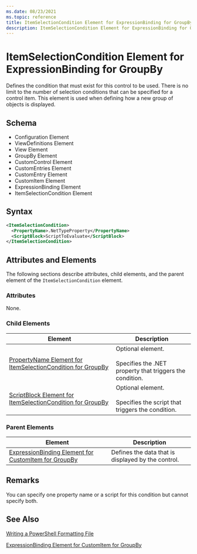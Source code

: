```yaml
---
ms.date: 08/23/2021
ms.topic: reference
title: ItemSelectionCondition Element for ExpressionBinding for GroupBy
description: ItemSelectionCondition Element for ExpressionBinding for GroupBy
---
```

# ItemSelectionCondition Element for ExpressionBinding for GroupBy

Defines the condition that must exist for this control to be used. There is no limit to the number
of selection conditions that can be specified for a control item. This element is used when defining
how a new group of objects is displayed.

## Schema

- Configuration Element
- ViewDefinitions Element
- View Element
- GroupBy Element
- CustomControl Element
- CustomEntries Element
- CustomEntry Element
- CustomItem Element
- ExpressionBinding Element
- ItemSelectionCondition Element

## Syntax

```xml
<ItemSelectionCondition>
  <PropertyName>.NetTypeProperty</PropertyName>
  <ScriptBlock>ScriptToEvaluate</ScriptBlock>
</ItemSelectionCondition>
```

## Attributes and Elements

The following sections describe attributes, child elements, and the parent element of the
`ItemSelectionCondition` element.

### Attributes

None.

### Child Elements

|Element|Description|
|-------------|-----------------|
|[PropertyName Element for ItemSelectionCondition for GroupBy](./propertyname-element-for-itemselectioncondition-for-groupby-format.md)|Optional element.<br /><br /> Specifies the .NET property that triggers the condition.|
|[ScriptBlock Element for ItemSelectionCondition for GroupBy](./scriptblock-element-for-itemselectioncondition-for-groupby-format.md)|Optional element.<br /><br /> Specifies the script that triggers the condition.|

### Parent Elements

|Element|Description|
|-------------|-----------------|
|[ExpressionBinding Element for CustomItem for GroupBy](./expressionbinding-element-for-customitem-for-groupby-format.md)|Defines the data that is displayed by the control.|

## Remarks

You can specify one property name or a script for this condition but cannot specify both.

## See Also

[Writing a PowerShell Formatting File](./writing-a-powershell-formatting-file.md)

[ExpressionBinding Element for CustomItem for GroupBy](./expressionbinding-element-for-customitem-for-groupby-format.md)
